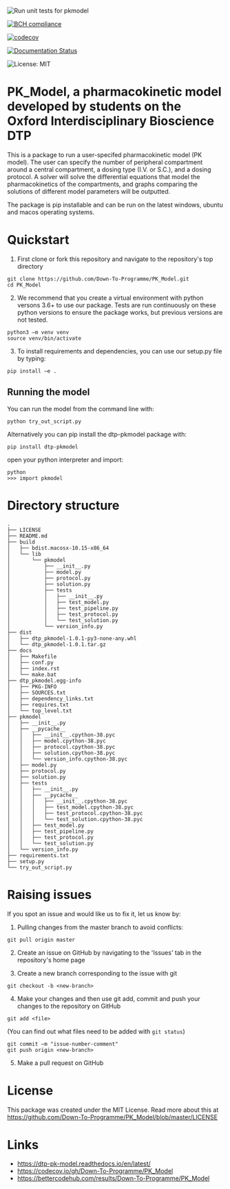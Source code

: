 ![Run unit tests for pkmodel](https://github.com/D-own-T-o-P-rogramme/PK_Model/workflows/Run%20unit%20tests%20for%20pkmodel/badge.svg)

[![BCH compliance](https://bettercodehub.com/edge/badge/Down-To-Programme/PK_Model?branch=master)](https://bettercodehub.com/)

[![codecov](https://codecov.io/gh/Down-To-Programme/PK_Model/branch/master/graph/badge.svg?token=UXOY8KCZQI)](undefined)

[![Documentation Status](https://readthedocs.org/projects/down-to-programmepkmodel/badge/?version=latest)](https://down-to-programmepkmodel.readthedocs.io/en/latest/?badge=latest)

![License: MIT](https://img.shields.io/badge/License-MIT-yellow.svg)


# PK_Model, a pharmacokinetic model developed by students on the Oxford Interdisciplinary Bioscience DTP


This is a package to run a user-specifed pharmacokinetic model (PK model). The user can specify the number of peripheral compartment around a central compartment, a dosing type (I.V. or S.C.), and a dosing protocol. A solver will solve the differential equations that model the pharmacokinetics of the compartments, and graphs comparing the solutions of different model parameters will be outputted.  

The package is pip installable and can be run on the latest windows, ubuntu and macos operating systems.


# Quickstart 

1. First clone or fork this repository and navigate to the repository's top directory

```
git clone https://github.com/Down-To-Programme/PK_Model.git
cd PK_Model
```

2. We recommend that you create a virtual environment with python versons 3.6+ to use our package. Tests are run continuously on these python versions to ensure the package works, but previous versions are not tested. 

```
python3 –m venv venv
source venv/bin/activate
```

3. To install requirements and dependencies, you can use our setup.py file by typing:

`pip install –e .` 

## Running the model

You can run the model from the command line with:

`python try_out_script.py`


Alternatively you can pip install the dtp-pkmodel package with:

`pip install dtp-pkmodel`

open your python interpreter and import:

```
python
>>> import pkmodel
```

# Directory structure

```
.
├── LICENSE
├── README.md
├── build
│   ├── bdist.macosx-10.15-x86_64
│   └── lib
│       └── pkmodel
│           ├── __init__.py
│           ├── model.py
│           ├── protocol.py
│           ├── solution.py
│           ├── tests
│           │   ├── __init__.py
│           │   ├── test_model.py
│           │   ├── test_pipeline.py
│           │   ├── test_protocol.py
│           │   └── test_solution.py
│           └── version_info.py
├── dist
│   ├── dtp_pkmodel-1.0.1-py3-none-any.whl
│   └── dtp_pkmodel-1.0.1.tar.gz
├── docs
│   ├── Makefile
│   ├── conf.py
│   ├── index.rst
│   └── make.bat
├── dtp_pkmodel.egg-info
│   ├── PKG-INFO
│   ├── SOURCES.txt
│   ├── dependency_links.txt
│   ├── requires.txt
│   └── top_level.txt
├── pkmodel
│   ├── __init__.py
│   ├── __pycache__
│   │   ├── __init__.cpython-38.pyc
│   │   ├── model.cpython-38.pyc
│   │   ├── protocol.cpython-38.pyc
│   │   ├── solution.cpython-38.pyc
│   │   └── version_info.cpython-38.pyc
│   ├── model.py
│   ├── protocol.py
│   ├── solution.py
│   ├── tests
│   │   ├── __init__.py
│   │   ├── __pycache__
│   │   │   ├── __init__.cpython-38.pyc
│   │   │   ├── test_model.cpython-38.pyc
│   │   │   ├── test_protocol.cpython-38.pyc
│   │   │   └── test_solution.cpython-38.pyc
│   │   ├── test_model.py
│   │   ├── test_pipeline.py
│   │   ├── test_protocol.py
│   │   └── test_solution.py
│   └── version_info.py
├── requirements.txt
├── setup.py
└── try_out_script.py
```

# Raising issues 

If you spot an issue and would like us to fix it, let us know by:

1. Pulling changes from the master branch to avoid conflicts:

`git pull origin master` 

2. Create an issue on GitHub by navigating to the 'Issues' tab in the repository's home page 

3. Create a new branch corresponding to the issue with git

`git checkout -b <new-branch>`

4. Make your changes and then use git add, commit and push your changes to the repository on GitHub

`git add <file>`

(You can find out what files need to be added with `git status`)

```
git commit –m "issue-number-comment" 
git push origin <new-branch>
```

5. Make a pull request on GitHub


# License

This package was created under the MIT License. Read more about this at https://github.com/Down-To-Programme/PK_Model/blob/master/LICENSE

# Links

* https://dtp-pk-model.readthedocs.io/en/latest/
* https://codecov.io/gh/Down-To-Programme/PK_Model
* https://bettercodehub.com/results/Down-To-Programme/PK_Model
